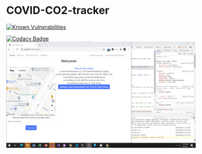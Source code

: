 # COVID-CO2-tracker
 
[![Known Vulnerabilities](https://snyk.io/test/github/ariccio/COVID-CO2-tracker/badge.svg)](https://snyk.io/test/github/ariccio/COVID-CO2-tracker)

[![Codacy Badge](https://app.codacy.com/project/badge/Grade/99ef91cd9c5844938efeee952573eed7)](https://www.codacy.com/gh/ariccio/COVID-CO2-tracker/dashboard?utm_source=github.com&amp;utm_medium=referral&amp;utm_content=ariccio/COVID-CO2-tracker&amp;utm_campaign=Badge_Grade)
![Preview image](/co2_app_early_prototype.png)

